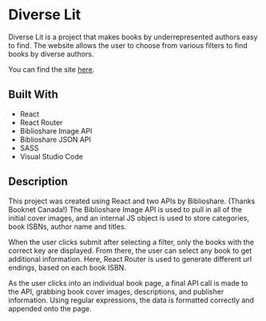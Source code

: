# Diverse Lit

Diverse Lit is a project that makes books by underrepresented authors easy to find. The website allows the user to choose from  various filters to find books by diverse authors. 

You can find the site [here](https://andrearose26.github.io/DiverseLit/).

## Built With

* React
* React Router
* Biblioshare Image API
* Biblioshare JSON API
* SASS
* Visual Studio Code

## Description

This project was created using React and two APIs by Biblioshare. (Thanks Booknet Canada!) The Biblioshare Image API is used to pull in all of the initial cover images, and an internal JS object is used to store categories, book ISBNs, author name and titles.

When the user clicks submit after selecting a filter, only the books with the correct key are displayed. From there, the user can select any book to get additional information. Here, React Router is used to generate different url endings, based on each book ISBN.

As the user clicks into an individual book page, a final API call is made to the API, grabbing book cover images, descriptions, and publisher information. Using regular expressions, the data is formatted correctly and appended onto the page.
